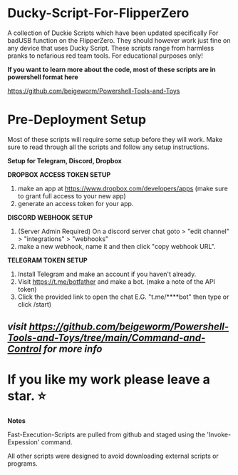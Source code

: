 # Ducky-Script-For-FlipperZero
A collection of Duckie Scripts which have been updated specifically For badUSB function on the FlipperZero. 
They should however work just fine on any device that uses Ducky Script.
These scripts range from harmless pranks to nefarious red team tools. For educational purposes only! 

**If you want to learn more about the code, most of these scripts are in powershell format here**

https://github.com/beigeworm/Powershell-Tools-and-Toys

# Pre-Deployment Setup
Most of these scripts will require some setup before they will work.
Make sure to read through all the scripts and follow any setup instructions.

**Setup for Telegram, Discord, Dropbox**

**DROPBOX ACCESS TOKEN SETUP**
1. make an app at https://www.dropbox.com/developers/apps (make sure to grant full access to your new app)
2. generate an access token for your app.

**DISCORD WEBHOOK SETUP**
1. (Server Admin Required) On a discord server chat goto > "edit channel" > "integrations" > "webhooks" 
2. make a new webhook, name it and then click "copy webhook URL".

**TELEGRAM TOKEN SETUP**
 1. Install Telegram and make an account if you haven't already.
 2. Visit https://t.me/botfather and make a bot. (make a note of the API token)
 3. Click the provided link to open the chat E.G. "t.me/****bot" then type or click /start)

*visit https://github.com/beigeworm/Powershell-Tools-and-Toys/tree/main/Command-and-Control for more info*
----------------------------------------------------------------------------------------------------------------------------------------------------

#  If you like my work please leave a star. ⭐

**Notes**

Fast-Execution-Scripts are pulled from github and staged using the 'Invoke-Expession' command.

All other scripts were designed to avoid downloading external scripts or programs.


